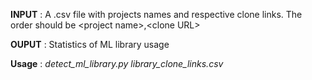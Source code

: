 **INPUT** : A .csv file with projects names and respective clone links. The order should be \<project name\>,\<clone URL\>
  
**OUPUT** : Statistics of ML library usage 

**Usage** : *detect_ml_library.py library_clone_links.csv*

